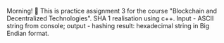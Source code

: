 Morning! 👋 
This is practice assignment 3 for the course "Blockchain and Decentralized Technologies". 
SHA 1 realisation using c++. 
Input - ASCII string from console; output - hashing result: hexadecimal string in Big Endian format.
